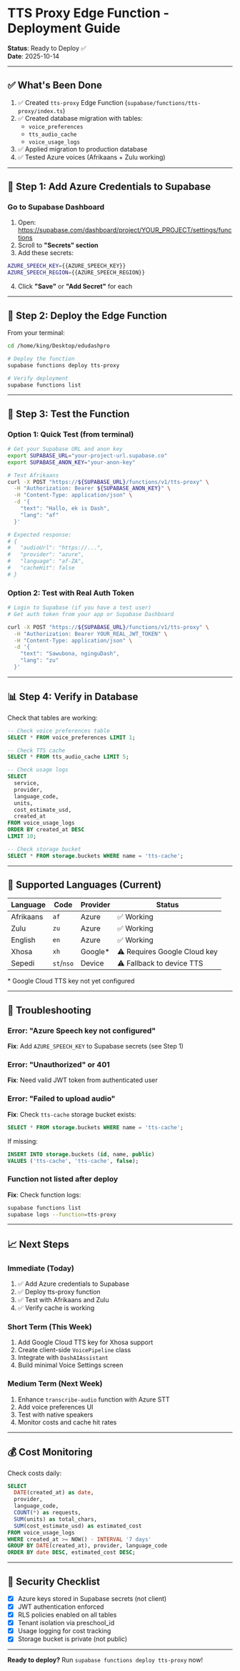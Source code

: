 # TTS Proxy Edge Function - Deployment Guide

**Status**: Ready to Deploy ✅  
**Date**: 2025-10-14

---

## ✅ What's Been Done

1. ✅ Created `tts-proxy` Edge Function (`supabase/functions/tts-proxy/index.ts`)
2. ✅ Created database migration with tables:
   - `voice_preferences`
   - `tts_audio_cache`
   - `voice_usage_logs`
3. ✅ Applied migration to production database
4. ✅ Tested Azure voices (Afrikaans + Zulu working)

---

## 🚀 Step 1: Add Azure Credentials to Supabase

### Go to Supabase Dashboard

1. Open: https://supabase.com/dashboard/project/YOUR_PROJECT/settings/functions
2. Scroll to **"Secrets" section**
3. Add these secrets:

```bash
AZURE_SPEECH_KEY={{AZURE_SPEECH_KEY}}
AZURE_SPEECH_REGION={{AZURE_SPEECH_REGION}}
```

4. Click **"Save"** or **"Add Secret"** for each

---

## 🚀 Step 2: Deploy the Edge Function

From your terminal:

```bash
cd /home/king/Desktop/edudashpro

# Deploy the function
supabase functions deploy tts-proxy

# Verify deployment
supabase functions list
```

---

## 🧪 Step 3: Test the Function

### Option 1: Quick Test (from terminal)

```bash
# Get your Supabase URL and anon key
export SUPABASE_URL="your-project-url.supabase.co"
export SUPABASE_ANON_KEY="your-anon-key"

# Test Afrikaans
curl -X POST "https://${SUPABASE_URL}/functions/v1/tts-proxy" \
  -H "Authorization: Bearer ${SUPABASE_ANON_KEY}" \
  -H "Content-Type: application/json" \
  -d '{
    "text": "Hallo, ek is Dash",
    "lang": "af"
  }'

# Expected response:
# {
#   "audioUrl": "https://...",
#   "provider": "azure",
#   "language": "af-ZA",
#   "cacheHit": false
# }
```

### Option 2: Test with Real Auth Token

```bash
# Login to Supabase (if you have a test user)
# Get auth token from your app or Supabase Dashboard

curl -X POST "https://${SUPABASE_URL}/functions/v1/tts-proxy" \
  -H "Authorization: Bearer YOUR_REAL_JWT_TOKEN" \
  -H "Content-Type: application/json" \
  -d '{
    "text": "Sawubona, nginguDash",
    "lang": "zu"
  }'
```

---

## 📊 Step 4: Verify in Database

Check that tables are working:

```sql
-- Check voice preferences table
SELECT * FROM voice_preferences LIMIT 1;

-- Check TTS cache
SELECT * FROM tts_audio_cache LIMIT 5;

-- Check usage logs
SELECT 
  service,
  provider,
  language_code,
  units,
  cost_estimate_usd,
  created_at
FROM voice_usage_logs
ORDER BY created_at DESC
LIMIT 10;

-- Check storage bucket
SELECT * FROM storage.buckets WHERE name = 'tts-cache';
```

---

## 🎯 Supported Languages (Current)

| Language | Code | Provider | Status |
|----------|------|----------|--------|
| Afrikaans | `af` | Azure | ✅ Working |
| Zulu | `zu` | Azure | ✅ Working |
| English | `en` | Azure | ✅ Working |
| Xhosa | `xh` | Google* | ⚠️ Requires Google Cloud key |
| Sepedi | `st`/`nso` | Device | ⚠️ Fallback to device TTS |

\* Google Cloud TTS key not yet configured

---

## 🔧 Troubleshooting

### Error: "Azure Speech key not configured"

**Fix**: Add `AZURE_SPEECH_KEY` to Supabase secrets (see Step 1)

### Error: "Unauthorized" or 401

**Fix**: Need valid JWT token from authenticated user

### Error: "Failed to upload audio"

**Fix**: Check `tts-cache` storage bucket exists:
```sql
SELECT * FROM storage.buckets WHERE name = 'tts-cache';
```

If missing:
```sql
INSERT INTO storage.buckets (id, name, public)
VALUES ('tts-cache', 'tts-cache', false);
```

### Function not listed after deploy

**Fix**: Check function logs:
```bash
supabase functions list
supabase logs --function=tts-proxy
```

---

## 📈 Next Steps

### Immediate (Today)

1. ✅ Add Azure credentials to Supabase
2. ✅ Deploy tts-proxy function
3. ✅ Test with Afrikaans and Zulu
4. ✅ Verify cache is working

### Short Term (This Week)

1. Add Google Cloud TTS key for Xhosa support
2. Create client-side `VoicePipeline` class
3. Integrate with `DashAIAssistant`
4. Build minimal Voice Settings screen

### Medium Term (Next Week)

1. Enhance `transcribe-audio` function with Azure STT
2. Add voice preferences UI
3. Test with native speakers
4. Monitor costs and cache hit rates

---

## 💰 Cost Monitoring

Check costs daily:

```sql
SELECT 
  DATE(created_at) as date,
  provider,
  language_code,
  COUNT(*) as requests,
  SUM(units) as total_chars,
  SUM(cost_estimate_usd) as estimated_cost
FROM voice_usage_logs
WHERE created_at >= NOW() - INTERVAL '7 days'
GROUP BY DATE(created_at), provider, language_code
ORDER BY date DESC, estimated_cost DESC;
```

---

## 🔐 Security Checklist

- [x] Azure keys stored in Supabase secrets (not client)
- [x] JWT authentication enforced
- [x] RLS policies enabled on all tables
- [x] Tenant isolation via preschool_id
- [x] Usage logging for cost tracking
- [x] Storage bucket is private (not public)

---

**Ready to deploy?** Run `supabase functions deploy tts-proxy` now!
